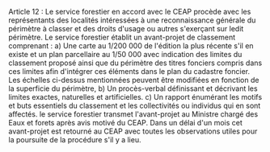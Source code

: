 Article 12 : Le service forestier en accord avec le CEAP procède
avec les représentants des localités intéressées à une reconnaissance
géné­rale du périmètre à classer et des droits d'usage ou autres
s'exerçant sur ledit périmètre.
Le service forestier établit un avant-projet de classement comprenant :
a)   Une carte au 1/200 000 de l'édition la plus récente s'il en
existe et un plan parcellaire au 1/50 000 avec indication des
limites du classement proposé ainsi que du périmètre des titres
fon­ciers compris dans ces limites afin d'intégrer ces éléments dans
le plan du cadastre foncier. Les échelles ci-dessus mentionnées
peuvent être modifiées en fonction de la superficie du périmètre,
b)   Un procès-verbal définissant et décrivant les limites exactes,
naturelles et artificielles.
c)   Un rapport énumérant les motifs et buts essentiels du classement
et les collectivités ou individus qui en sont affectés.
le service forestier transmet l'avant-projet au Ministre chargé des
Eaux et forets après avis motivé du CEAP.
Dans un délai d'un mois cet avant-projet est retourné au CEAP avec
toutes les observations utiles pour la poursuite de la procédure s'il
y a lieu.